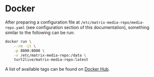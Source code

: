 # Docker

After preparing a configuration file at `/etc/matrix-media-repo/media-repo.yaml` (see configuration
section of this documentation), something similar to the following can be run:

```bash
docker run \
    --rm -it \
    -p 8000:8000 \
    -v /etc/matrix-media-repo:/data \
    turt2live/matrix-media-repo:latest
```

A list of available tags can be found on
[Docker Hub](https://hub.docker.com/r/turt2live/matrix-media-repo/tags).
